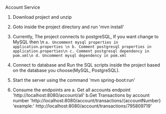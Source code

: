 Account Service
1. Download project and unzip
2. Goto inside the project directory and run 'mvn install'
3. Currently, The project connects to postgreSQL, If you want change to MySQL then \n
	`a. Uncomment mysql properties in application.properties \n
	 b. Comment postgresql properties in application.properties\n
	 c. Comment postgresql dependency in pom.xml\n
	 d. Uncomment mysql dependency in pom.xml`

5. Connect to database and Run the SQL scripts inside the project based on the database you choose(MySQL, PostgreSQL).
6. Start the server using the command 'mvn spring-boot:run'
7. Consume the endpoints are
    a. Get all accounts endpoint
    'http://localhost:8080/account/all'
    b.Get Transactions by account number
    'http://localhost:8080/account/transactions/{accountNumber}
    'example:' http://localhost:8080/account/transactions/795809719'
